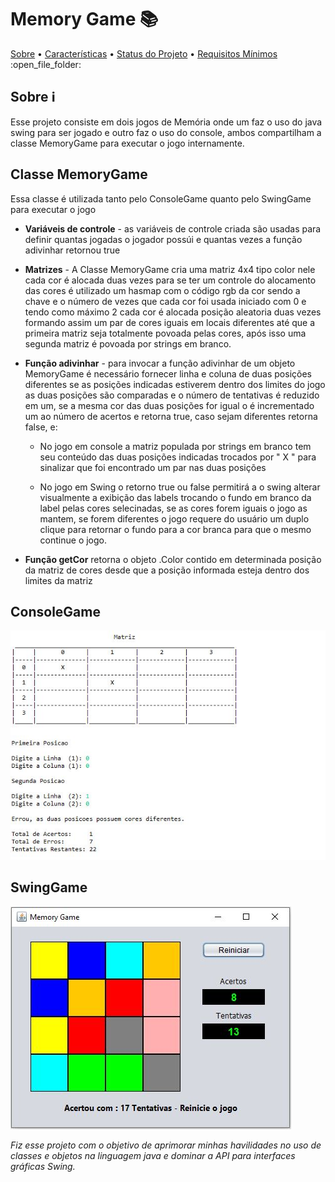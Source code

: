 # Memory Game  :books:

<p>
 <a href="#Sobre">Sobre</a> •  
 <a href="#Características">Características</a> • 
 <a href="#MemoryGame">Status do Projeto</a> • 
 <a href="#Requisitos">Requisitos Mínimos</a> 
 :open_file_folder:
</p>

<a name="Sobre"></a>
## Sobre :information_source:
Esse projeto consiste em dois jogos de Memória onde um faz o uso do java swing para ser jogado e outro
faz o uso do console, ambos compartilham a classe MemoryGame para executar o jogo internamente.

<a name="Sobre"></a>
## Classe MemoryGame
Essa classe é utilizada tanto pelo ConsoleGame quanto pelo SwingGame para executar o jogo

* __Variáveis de controle__ - as variáveis de controle criada são usadas para definir quantas jogadas o
jogador possúi e quantas vezes a função adivinhar retornou true

* __Matrizes__ - A Classe MemoryGame cria uma matriz 4x4 tipo color nele cada cor é alocada duas vezes
para se ter um controle do alocamento das cores é utilizado um hasmap com o código rgb da cor sendo
a chave e o número de vezes que cada cor foi usada iniciado com 0 e tendo como máximo 2 cada 
cor é alocada posição aleatoria duas vezes formando assim um par de cores iguais em locais diferentes
até que a primeira matriz seja totalmente povoada pelas cores, após isso uma segunda matriz é povoada
por strings em branco.

* __Função adivinhar__ - para invocar a função adivinhar de um objeto MemoryGame é necessário fornecer
linha e coluna de duas posições diferentes se as posições indicadas estiverem dentro dos limites do jogo
as duas posições são comparadas e o número de tentativas é reduzido em um, se a mesma cor das duas posições
for igual o é incrementado um ao número de acertos e retorna true, caso sejam diferentes retorna false, e:

  * No jogo em console a matriz populada por strings em branco tem seu conteúdo das duas posições indicadas
  trocados por "  X  " para sinalizar que foi encontrado um par nas duas posições
  
  * No jogo em Swing o retorno true ou false permitirá a o swing alterar visualmente a exibição das labels
  trocando o fundo em branco da label pelas cores selecinadas, se as cores forem iguais o jogo as mantem,
  se forem diferentes o jogo requere do usuário um duplo clique para retornar o fundo para a cor branca para
  que o mesmo continue o jogo.
  
* __Função getCor__ retorna o objeto .Color contido em determinada posição da matriz de cores desde que a 
posição informada esteja dentro dos limites da matriz

## ConsoleGame

![](Screenshots/ConsoleGame.JPG)

## SwingGame

![](Screenshots/SwingGame.JPG)

_Fiz esse projeto com o objetivo de aprimorar minhas havilidades no uso de classes e objetos na linguagem 
java e dominar a API para interfaces gráficas Swing._
